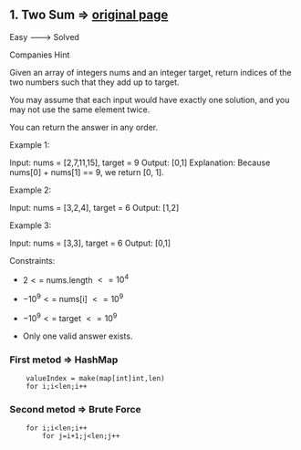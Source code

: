## 1. Two Sum => [original page](https://leetcode.com/problems/two-sum/description/)
   Easy ---> Solved
   
   Companies
   Hint

Given an array of integers nums and an integer target, return indices of the two numbers such that they add up to target.

You may assume that each input would have exactly one solution, and you may not use the same element twice.

You can return the answer in any order.

Example 1:

Input: nums = [2,7,11,15], target = 9
Output: [0,1]
Explanation: Because nums[0] + nums[1] == 9, we return [0, 1].

Example 2:

Input: nums = [3,2,4], target = 6
Output: [1,2]

Example 3:

Input: nums = [3,3], target = 6
Output: [0,1]

Constraints:
  * $2 <=$ nums.length $<= 10^4$

  * $-10^9 <=$ nums[i] $<= 10^9$

  * $-10^9 <=$ target $<= 10^9$

  * Only one valid answer exists.

### First metod => HashMap
```Golang
    valueIndex = make(map[int]int,len)
    for i;i<len;i++
```


### Second metod => Brute Force
```Golang
    for i;i<len;i++
        for j=i+1;j<len;j++
``` 






